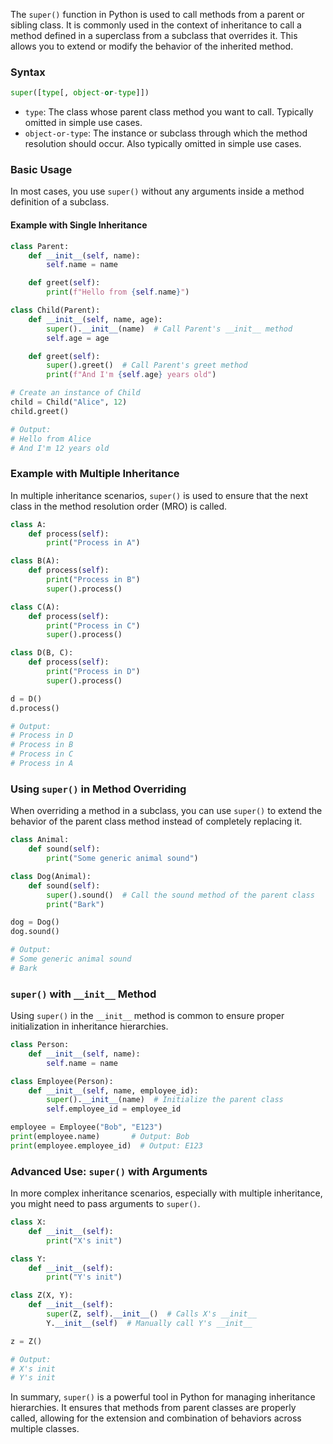 The `super()` function in Python is used to call methods from a parent or sibling class. It is commonly used in the context of inheritance to call a method defined in a superclass from a subclass that overrides it. This allows you to extend or modify the behavior of the inherited method.

### Syntax
```python
super([type[, object-or-type]])
```
- `type`: The class whose parent class method you want to call. Typically omitted in simple use cases.
- `object-or-type`: The instance or subclass through which the method resolution should occur. Also typically omitted in simple use cases.

### Basic Usage
In most cases, you use `super()` without any arguments inside a method definition of a subclass.

#### Example with Single Inheritance
```python
class Parent:
    def __init__(self, name):
        self.name = name

    def greet(self):
        print(f"Hello from {self.name}")

class Child(Parent):
    def __init__(self, name, age):
        super().__init__(name)  # Call Parent's __init__ method
        self.age = age

    def greet(self):
        super().greet()  # Call Parent's greet method
        print(f"And I'm {self.age} years old")

# Create an instance of Child
child = Child("Alice", 12)
child.greet()

# Output:
# Hello from Alice
# And I'm 12 years old
```

### Example with Multiple Inheritance
In multiple inheritance scenarios, `super()` is used to ensure that the next class in the method resolution order (MRO) is called.

```python
class A:
    def process(self):
        print("Process in A")

class B(A):
    def process(self):
        print("Process in B")
        super().process()

class C(A):
    def process(self):
        print("Process in C")
        super().process()

class D(B, C):
    def process(self):
        print("Process in D")
        super().process()

d = D()
d.process()

# Output:
# Process in D
# Process in B
# Process in C
# Process in A
```

### Using `super()` in Method Overriding
When overriding a method in a subclass, you can use `super()` to extend the behavior of the parent class method instead of completely replacing it.

```python
class Animal:
    def sound(self):
        print("Some generic animal sound")

class Dog(Animal):
    def sound(self):
        super().sound()  # Call the sound method of the parent class
        print("Bark")

dog = Dog()
dog.sound()

# Output:
# Some generic animal sound
# Bark
```

### `super()` with `__init__` Method
Using `super()` in the `__init__` method is common to ensure proper initialization in inheritance hierarchies.

```python
class Person:
    def __init__(self, name):
        self.name = name

class Employee(Person):
    def __init__(self, name, employee_id):
        super().__init__(name)  # Initialize the parent class
        self.employee_id = employee_id

employee = Employee("Bob", "E123")
print(employee.name)       # Output: Bob
print(employee.employee_id)  # Output: E123
```

### Advanced Use: `super()` with Arguments
In more complex inheritance scenarios, especially with multiple inheritance, you might need to pass arguments to `super()`.

```python
class X:
    def __init__(self):
        print("X's init")

class Y:
    def __init__(self):
        print("Y's init")

class Z(X, Y):
    def __init__(self):
        super(Z, self).__init__()  # Calls X's __init__
        Y.__init__(self)  # Manually call Y's __init__

z = Z()

# Output:
# X's init
# Y's init
```

In summary, `super()` is a powerful tool in Python for managing inheritance hierarchies. It ensures that methods from parent classes are properly called, allowing for the extension and combination of behaviors across multiple classes.